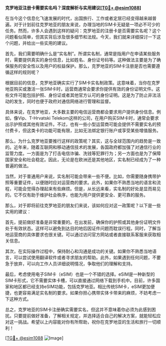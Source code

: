 **克罗地亚注册卡需要实名吗？深度解析与实用建议[[TG💪+ @esim1088](https://t.me/s/esim1088)]**

在当今这个信息化飞速发展的时代，出国旅行、工作或者定居已经变得越来越普遍。对于计划前往克罗地亚的朋友来说，办理当地的SIM卡无疑是一项必不可少的任务。然而，许多人会遇到这样的疑问：克罗地亚的注册卡是否需要实名呢？这个问题看似简单，但其实背后涉及很多细节和法规。今天，我们就来详细探讨一下这个问题，并给出一些实用的建议。

首先，我们需要明确什么是“实名制”。所谓实名制，通常是指用户在申请某些服务时，需要提供真实的身份信息，比如姓名、身份证号码等。这种做法主要是为了确保服务的安全性以及用户的权益保护。那么，克罗地亚的SIM卡注册是否也需要遵循这样的规则呢？

根据目前的信息，克罗地亚确实实行了SIM卡实名制政策。这意味着，当你在克罗地亚购买或激活一张SIM卡时，运营商通常会要求你提供有效的身份证明文件。这些文件可能包括护照、身份证或者其他官方认可的身份证明。这是为了防止非法活动的发生，同时也便于政府对通信网络进行管理和监督。

具体来说，在克罗地亚，大多数主要的电信运营商都会要求用户提供身份信息。例如，像Vip、T-Hrvatski Telekom这样的公司，在用户购买SIM卡时，通常会要求出示护照或其他有效证件。不过，也有一些小型运营商可能会提供不需要实名的预付费卡，但这类卡的功能可能有限，比如无法绑定银行账户或享受某些增值服务。

那么，为什么克罗地亚要推行这样的政策呢？其实，这与全球范围内的趋势是一致的。近年来，随着互联网和移动通信技术的发展，各国政府都加强了对通信行业的监管力度。一方面是为了打击电信诈骗、洗钱等犯罪行为；另一方面也是为了保障国家安全和社会稳定。因此，无论是在欧洲还是其他地区，实名制已经成为了一种普遍的做法。

当然，对于普通用户来说，实名制可能会带来一些不便。比如，你需要随身携带护照等重要证件，以便随时应对运营商的要求。此外，如果你不熟悉当地的语言和流程，可能会觉得办理起来有些麻烦。但是，从长远来看，实名制的好处是显而易见的。它不仅有助于维护社会秩序，也能为用户提供更安全、更可靠的服务。

那么，对于即将前往克罗地亚的朋友们来说，该如何应对这一政策呢？以下是一些实用的建议：

首先，提前做好准备是非常重要的。在出发前，确保你的护照或其他身份证明文件处于有效状态。这样可以避免到达目的地后因证件问题而耽误行程。同时，了解当地运营商的具体要求也很关键。可以通过访问官方网站或者直接联系客服来获取相关信息。

其次，在实际操作过程中，保持耐心和沟通是成功的关键。如果你不熟悉当地语言，可以尝试使用翻译软件或者寻求朋友的帮助。此外，如果遇到任何问题，不要急于放弃，可以向工作人员详细说明情况，争取他们的理解和支持。

最后，考虑使用电子SIM卡（eSIM）也是一个不错的选择。eSIM是一种新型的SIM卡形式，它不需要实体卡槽，可以直接通过网络下载到手机中。目前，许多国家和地区都已经支持eSIM功能，包括克罗地亚。相比传统SIM卡，eSIM更加便捷，也更容易满足实名制的要求。如果你担心携带实体卡带来的麻烦，不妨考虑一下这种方式。

总之，克罗地亚的SIM卡注册确实需要实名，但这并不意味着你必须为此感到困扰。只要提前做好准备，了解相关规定，并选择适合自己的解决方案，就能轻松应对这一挑战。希望以上内容能对你有所帮助，祝你在克罗地亚的生活和旅行一切顺利！

[[TG💪+ @esim1088](https://t.me/s/esim1088) ![Image](https://i.postimg.cc/4NQfJmqS/Snipaste-2025-05-13-00-14-12.png)]